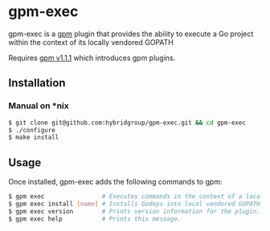# gpm-exec

gpm-exec is a [gpm](https://github.com/pote/gpm) plugin that provides the ability to execute a Go project within the context of its locally vendored GOPATH

Requires [gpm v1.1.1](https://github.com/pote/gpm/releases/tag/v1.1.1) which introduces gpm plugins.

## Installation

### Manual on *nix
```bash
$ git clone git@github.com:hybridgroup/gpm-exec.git && cd gpm-exec
$ ./configure
$ make install
```

## Usage

Once installed, gpm-exec adds the following commands to gpm:

```bash
$ gpm exec                # Executes commands in the context of a locally vendored GOPATH if it exists
$ gpm exec install [name] # Installs Godeps into local vendored GOPATH
$ gpm exec version        # Prints version information for the plugin.
$ gpm exec help           # Prints this message.
```
